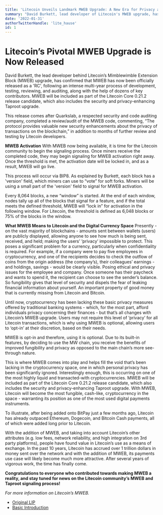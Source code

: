 ```yaml
---
title: 'Litecoin Unveils Landmark MWEB Upgrade: A New Era for Privacy and Fungibility'
summary: "David Burkett, lead developer of Litecoin's MWEB upgrade, has announced its official release after years of development, reviews, and audits. MWEB is part of Litecoin Core 0.21.2, accompanied by the Taproot upgrade. Quarkslab's review lauds MWEB's privacy enhancements."
date: '2022-01-31'
authorTwitterHandle: 'lite_hause'
id: 1
---
```


# Litecoin’s Pivotal MWEB Upgrade is Now Released

David Burkett, the lead developer behind Litecoin’s Mimblewimble Extension Block (MWEB) upgrade, has confirmed that MWEB has now been officially released as a 'RC', following an intense multi-year process of development, testing, reviewing, and auditing, along with the help of dozens of key contributors. MWEB will be included as part of the Litecoin Core 0.21.2 release candidate, which also includes the security and privacy-enhancing Taproot upgrade.

This release comes after Quarkslab, a respected security and code auditing company, completed a review/audit of the MWEB code, commenting, “The protocol provides valuable new security enhancements about the privacy of transactions on the blockchain,” in addition to months of further review and testing by Litecoin developers.

**MWEB Activation**
With MWEB now being available, it is time for the Litecoin community to begin the signaling process. Once miners receive the completed code, they may begin signaling for MWEB activation right away. Once the threshold is met, the activation date will be locked in, and as a result, MWEB will go live.

This process will occur via BIP8. As explained by Burkett, each block has a 'version' field, which miners can use to “vote” for soft forks. Miners will be using a small part of the 'version' field to signal for MWEB activation.

Every 8,064 blocks, a new “window” is started. At the end of each window, nodes tally up all of the blocks that signal for a feature, and if the total meets the defined threshold, MWEB will “lock in” for activation in the following window. For Litecoin, the threshold is defined as 6,048 blocks or 75% of the blocks in the window.

**What MWEB Means to Litecoin and the Digital Currency Space**
Presently - on the vast majority of blockchains - amounts sent between wallets (users) are publicly displayed, allowing anyone to see how much is being sent, received, and held; making the users’ ‘privacy’ impossible to protect. This poses a significant problem for a currency, particularly when confidentiality is required. For example, if a company were to pay five employees in cryptocurrency, and one of the recipients decides to check the outflow of coins from the origin address (the company’s), their colleagues’ earnings - and holdings, savings - would be clearly visible. Posing ethical and privacy issues for the employee and company. Once someone has their paycheck and wants to spend it, the recipient can choose to see the sender’s balance. So fungibility gives that level of security and dispels the fear of leaking financial information about yourself. An important property of good money that is currently missing from Litecoin and Bitcoin.

Until now, cryptocurrency has been lacking these basic privacy measures offered by traditional banking systems - which, for the most part, afford individuals privacy concerning their finances - but that’s all changes with Litecoin’s MWEB upgrade. Users may not require this level of ‘privacy’ for all Litecoin transactions, which is why using MWEB is optional, allowing users to ‘opt-in’ at their discretion, based on their needs.

MWEB is opt-in and therefore, using it is optional. Due to its built-in features, by deciding to use the MW chain, you receive the benefits of improved fungibility and privacy as opposed to the main chain’s more see-through nature.

This is where MWEB comes into play and helps fill the void that’s been lacking in the cryptocurrency space, one in which personal privacy has been significantly ignored. Interestingly enough, this is occurring on one of the most highly liquid and transacted-with cryptocurrencies. MWEB will be included as part of the Litecoin Core 0.21.2 release candidate, which also includes the security and privacy-enhancing Taproot upgrade. With MWEB, Litecoin will become the most fungible, cash-like, cryptocurrency in the space - warranting its position as one of the most used digital payments instruments.

To illustrate, after being added onto BitPay just a few months ago, Litecoin has already outpaced Ethereum, Dogecoin, and Bitcoin Cash payments, all of which were added long prior to Litecoin.

With the addition of MWEB, and taking into account Litecoin’s other attributes (e.g. low fees, network reliability, and high integration on 3rd party platforms), people have found value in Litecoin’s use as a means of exchange. In the past 10 years, Litecoin has accrued over 1 trillion dollars in money sent over the network and with the addition of MWEB, its payments use case will likely become much more attractive. After several years of vigorous work, the time has finally come.

**Congratulations to everyone who contributed towards making MWEB a reality, and stay tuned for news on the Litecoin community’s MWEB and Taproot signaling process!**

_For more information on Litecoin’s MWEB._

- [Original LIP](https://github.com/litecoin-project/lips/blob/master/lip-0003.mediawiki)
- [Basic Introduction](https://litecoin-foundation.org/the-battle-for-sound-money/)
